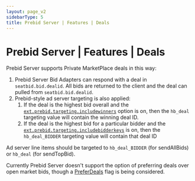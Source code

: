 ```yaml
---
layout: page_v2
sidebarType: 5
title: Prebid Server | Features | Deals
---
```


# Prebid Server | Features | Deals

Prebid Server supports Private MarketPlace deals in this way:

1. Prebid Server Bid Adapters can respond with a deal in `seatbid.bid.dealid`. All bids are returned to the client and the deal can pulled from `seatbid.bid.dealid`.
2. Prebid-style ad server targeting is also applied:
    1. If the deal is the highest bid overall and the [`ext.prebid.targeting.includewinners`](/prebid-server/endpoints/openrtb2/pbs-endpoint-auction.html#targeting) option is on, then the `hb_deal` targeting value will contain the winning deal ID.
    2. If the deal is the highest bid for a particular bidder and the [`ext.prebid.targeting.includebidderkeys`](/prebid-server/endpoints/openrtb2/pbs-endpoint-auction.html#targeting) is on, then the `hb_deal_BIDDER` targeting value will contain that deal ID

Ad server line items should be targeted to `hb_deal_BIDDER` (for sendAllBids)
or `hb_deal` (for sendTopBid).

Currently Prebid Server doesn't support the option of preferring deals over open market bids, though a [PreferDeals](https://github.com/prebid/prebid-server/issues/1355) flag is being considered.

